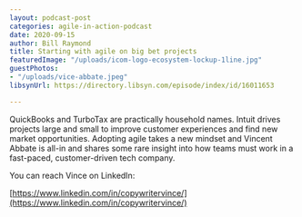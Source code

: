 ```yaml
---
layout: podcast-post
categories: agile-in-action-podcast
date: 2020-09-15
author: Bill Raymond
title: Starting with agile on big bet projects
featuredImage: "/uploads/icom-logo-ecosystem-lockup-1line.jpg"
guestPhotos:
- "/uploads/vice-abbate.jpeg"
libsynUrl: https://directory.libsyn.com/episode/index/id/16011653

---
```

QuickBooks and TurboTax are practically household names. Intuit drives projects large and small to improve customer experiences and find new market opportunities. Adopting agile takes a new mindset and Vincent Abbate is all-in and shares some rare insight into how teams must work in a fast-paced, customer-driven tech company.

You can reach Vince on LinkedIn:

[https://www.linkedin.com/in/copywritervince/](https://www.linkedin.com/in/copywritervince/)

